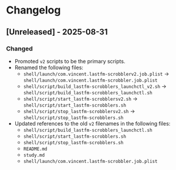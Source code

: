 # Changelog

## [Unreleased] - 2025-08-31

### Changed

- Promoted `v2` scripts to be the primary scripts.
- Renamed the following files:
  - `shell/launch/com.vincent.lastfm-scrobblerv2.job.plist` -> `shell/launch/com.vincent.lastfm-scrobbler.job.plist`
  - `shell/script/build_lastfm-scrobblers_launchctl_v2.sh` -> `shell/script/build_lastfm-scrobblers_launchctl.sh`
  - `shell/script/start_lastfm-scrobblersv2.sh` -> `shell/script/start_lastfm-scrobblers.sh`
  - `shell/script/stop_lastfm-scrobblersv2.sh` -> `shell/script/stop_lastfm-scrobblers.sh`
- Updated references to the old `v2` filenames in the following files:
  - `shell/script/build_lastfm-scrobblers_launchctl.sh`
  - `shell/script/start_lastfm-scrobblers.sh`
  - `shell/script/stop_lastfm-scrobblers.sh`
  - `README.md`
  - `study.md`
  - `shell/launch/com.vincent.lastfm-scrobbler.job.plist`
